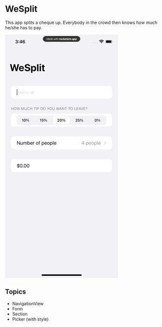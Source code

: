 # WeSplit

This app splits a cheque up. Everybody in the crowd then knows how much he/she has to pay.

!["WeSplit-App"](images/wesplit.gif)

## Topics
- NavigationView
- Form
- Section
- Picker (with style)
